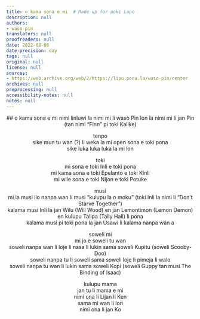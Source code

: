 ```yaml
---
title: o kama sona e mi  # Made up for poki Lapo
description: null
authors:
- waso-pin
translators: null
proofreaders: null
date: 2022-08-08
date-precision: day
tags: null
original: null
license: null
sources:
- https://web.archive.org/web/2/https://lipu.pona.la/waso-pin/center
archives: null
preprocessing: null
accessibility-notes: null
notes: null
---
```


<center>
## o kama sona e mi
nimi  
linluwi la nimi mi li waso Pin  
lon la nimi mi li jan Pin (tan nimi “Finn” pi toki Kalike)

tenpo  
sike mun tu wan (?) li weka la mi open sona e toki pona  
sike luka luka luka la mi lon

toki  
mi sona e toki Inli e toki pona  
mi kama sona e toki Epelanto e toki Kinli  
mi wile sona e toki Nijon e toki Potuke

musi  
mi la musi ilo nanpa wan li musi “kulupu la o moku” (toki Inli la nimi li “Don’t Starve Together”)  
kalama musi Inli la jan Wilu (Will Wood) en jan Lemontimon (Lemon Demon) en kulupu Talipa (Tally Hall) li pona  
kalama musi pi toki pona la jan Usawi li kalama nanpa wan a

soweli mi  
mi jo e soweli tu wan  
soweli nanpa wan li loje li nasa li lukin sama soweli Kupitu (soweli Scooby-Doo)  
soweli nanpa tu li soweli sama soweli loje li pimeja li walo  
soweli nanpa tu wan li lukin sama soweli Kopi (soweli Guppy tan musi The Binding of Isaac)

kulupu mama  
jan tu li mama e mi  
nimi ona li Lijan li Ken  
sama mi wan li lon  
nimi ona li jan Ko
</center>
